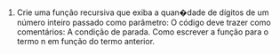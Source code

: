 1. Crie uma função recursiva que exiba a quan�dade de dígitos de um número inteiro passado como parâmetro:
O código deve trazer como comentários: A condição de parada.
Como escrever a função para o termo n em função do termo anterior.

